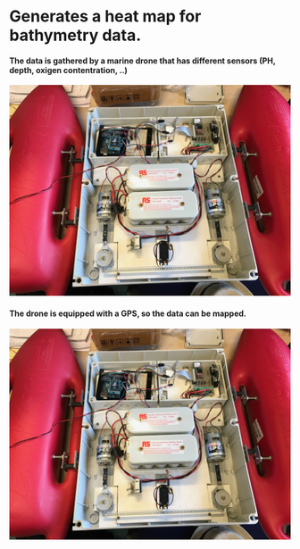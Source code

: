 # Generates a heat map for bathymetry data.

#### The data is gathered by a marine drone that has different sensors (PH, depth, oxigen contentration, ..)
![alt text](https://github.com/aldipiroli/HeatMap_Generator_Bathymetry/blob/master/img/5.jpg)

#### The drone is equipped with a GPS, so the data can be mapped. 
![alt text](https://github.com/aldipiroli/HeatMap_Generator_Bathymetry/blob/master/img/5.jpg)
